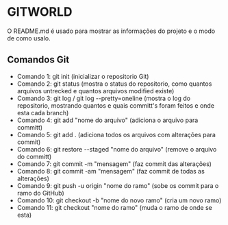 # GITWORLD

O README.md é usado para mostrar as informações do projeto e o modo de como usalo.

## Comandos Git

- Comando 1: git init (inicializar o repositorio Git)
- Comando 2: git status (mostra o status do repositorio, como quantos arquivos untrecked e quantos arquivos modified existe)
- Comando 3: git log / git log --pretty=oneline (mostra o log do repositorio, mostrando quantos e quais committ's foram feitos e onde esta cada branch)
- Comando 4: git add "nome do arquivo" (adiciona o arquivo para committ)
- Comando 5: git add . (adiciona todos os arquivos com alterações para commit)
- Comando 6: git restore --staged "nome do arquivo" (remove o arquivo do committ)
- Comando 7: git commit -m "mensagem" (faz commit das alterações)
- Comando 8: git commit -am "mensagem" (faz commit de todas as alterações)
- Comando 9: git push -u origin "nome do ramo" (sobe os commit para o ramo do GitHub)
- Comando 10: git checkout -b "nome do novo ramo" (cria um novo ramo)
- Comando 11: git checkout "nome do ramo" (muda o ramo de onde se esta)